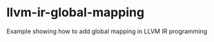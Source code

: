 llvm-ir-global-mapping
======================

Example showing how to add global mapping in LLVM IR programming
